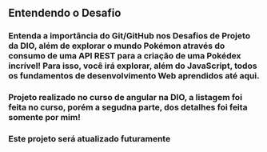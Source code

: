 ## Entendendo o Desafio
 
### Entenda a importância do Git/GitHub nos Desafios de Projeto da DIO, além de explorar o mundo Pokémon através do consumo de uma API REST para a criação de uma Pokédex incrível! Para isso, você irá explorar, além do JavaScript, todos os fundamentos de desenvolvimento Web aprendidos até aqui.
 
### Projeto realizado no curso de angular na DIO, a listagem foi feita no curso, porém a segudna parte, dos detalhes foi feita somente por mim!

### Este projeto será atualizado futuramente
 

